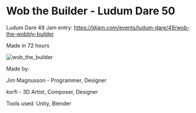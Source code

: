 # Wob the Builder - Ludum Dare 50
Ludum Dare 49 Jam entry: https://ldjam.com/events/ludum-dare/49/wob-the-wobbly-builder

Made in 72 hours

![wob_the_builder](https://github.com/JimMagnusson/LD49/assets/50302387/234bbad6-27ab-4a24-9da7-f7e8bbbf43ed)

Made by: 

Jim Magnusson - Programmer, Designer

korfi - 3D Artist, Composer, Designer


Tools used:
Unity, Blender
